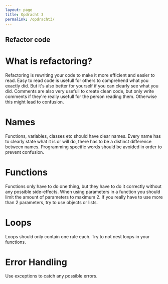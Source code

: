 ```yaml
---
layout: page
title: Opdracht 3
permalink: /opdracht3/
---
```


## Refactor code
# What is refactoring?
Refactoring is rewriting your code to make it more efficient and easier to read. Easy to read code is usefull for others to comprehend what you exactly did. But it's also better for yourself if you can clearly see what you did. Comments are also very usefull to create clean code, but only write comments if they're really usefull for the person reading them. Otherwise this might lead to confusion.  

# Names

Functions, variables, classes etc should have clear names. Every name has to clearly state what it is or will do, there has to be a distinct difference between names. Programming specific words should be avoided in order to prevent confusion.

# Functions

Functions only have to do one thing, but they have to do it correctly without any possible side-effects. When using parameters in a function you should limit the amount of parameters to maximum 2. If you really have to use more than 2 parameters, try to use objects or lists.

# Loops

Loops should only contain one rule each. Try to not nest loops in your functions.

# Error Handling

Use exceptions to catch any possible errors.